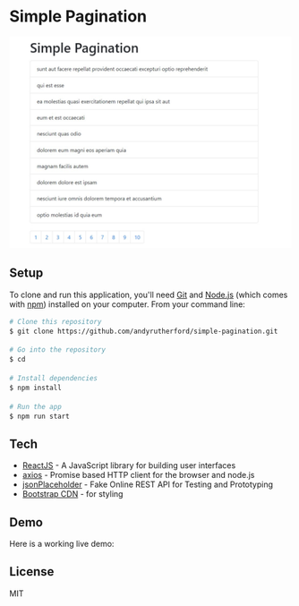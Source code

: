 # Simple Pagination

<img src="./img/screenshot.jpg" width="600px">

## Setup

To clone and run this application, you'll need [Git](https://git-scm.com/) and [Node.js](https://nodejs.org/) (which comes with [npm](https://www.npmjs.com/)) installed on your computer. From your command line:

```sh
# Clone this repository
$ git clone https://github.com/andyrutherford/simple-pagination.git

# Go into the repository
$ cd

# Install dependencies
$ npm install

# Run the app
$ npm run start
```

## Tech

- [ReactJS](https://reactjs.org/) - A JavaScript library for building user interfaces
- [axios](https://github.com/axios/axios) - Promise based HTTP client for the browser and node.js
- [jsonPlaceholder](https://jsonplaceholder.typicode.com/) - Fake Online REST API for Testing and Prototyping
- [Bootstrap CDN](https://www.bootstrapcdn.com/) - for styling

## Demo

Here is a working live demo:

## License

MIT
